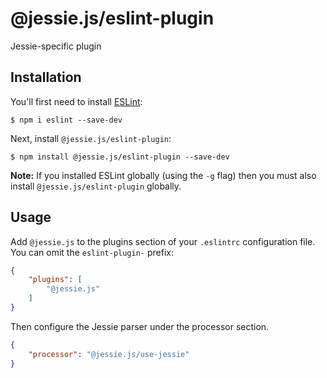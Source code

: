 # @jessie.js/eslint-plugin

Jessie-specific plugin

## Installation

You'll first need to install [ESLint](http://eslint.org):

```
$ npm i eslint --save-dev
```

Next, install `@jessie.js/eslint-plugin`:

```
$ npm install @jessie.js/eslint-plugin --save-dev
```

**Note:** If you installed ESLint globally (using the `-g` flag) then you must also install `@jessie.js/eslint-plugin` globally.

## Usage

Add `@jessie.js` to the plugins section of your `.eslintrc` configuration file. You can omit the `eslint-plugin-` prefix:

```json
{
    "plugins": [
        "@jessie.js"
    ]
}
```


Then configure the Jessie parser under the processor section.

```json
{
    "processor": "@jessie.js/use-jessie"
}
```
